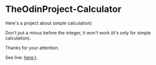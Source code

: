 # TheOdinProject-Calculator

Here's a project about simple calculation)

Don't put a minus before the integer, it won't work (it's only for simple calculation).

Thanks for your attention.

See live: <a href="https://tezv-calculator.netlify.app/">here:)</a>.
